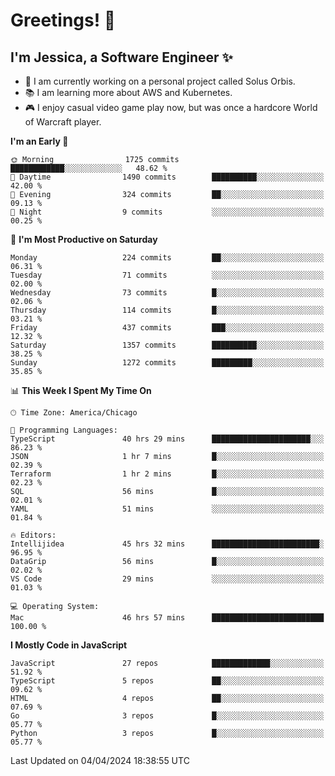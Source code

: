 # Greetings! 🧠

## I'm Jessica, a Software Engineer :sparkles:

- 🌟 I am currently working on a personal project called Solus Orbis.
- 📚 I am learning more about AWS and Kubernetes.
- 🎮 I enjoy casual video game play now, but was once a hardcore World of Warcraft player.

<!--START_SECTION:waka-->
**I'm an Early 🐤** 

```text
🌞 Morning                1725 commits        ████████████░░░░░░░░░░░░░   48.62 % 
🌆 Daytime                1490 commits        ██████████░░░░░░░░░░░░░░░   42.00 % 
🌃 Evening                324 commits         ██░░░░░░░░░░░░░░░░░░░░░░░   09.13 % 
🌙 Night                  9 commits           ░░░░░░░░░░░░░░░░░░░░░░░░░   00.25 % 
```
📅 **I'm Most Productive on Saturday** 

```text
Monday                   224 commits         ██░░░░░░░░░░░░░░░░░░░░░░░   06.31 % 
Tuesday                  71 commits          ░░░░░░░░░░░░░░░░░░░░░░░░░   02.00 % 
Wednesday                73 commits          █░░░░░░░░░░░░░░░░░░░░░░░░   02.06 % 
Thursday                 114 commits         █░░░░░░░░░░░░░░░░░░░░░░░░   03.21 % 
Friday                   437 commits         ███░░░░░░░░░░░░░░░░░░░░░░   12.32 % 
Saturday                 1357 commits        ██████████░░░░░░░░░░░░░░░   38.25 % 
Sunday                   1272 commits        █████████░░░░░░░░░░░░░░░░   35.85 % 
```


📊 **This Week I Spent My Time On** 

```text
🕑︎ Time Zone: America/Chicago

💬 Programming Languages: 
TypeScript               40 hrs 29 mins      ██████████████████████░░░   86.23 % 
JSON                     1 hr 7 mins         █░░░░░░░░░░░░░░░░░░░░░░░░   02.39 % 
Terraform                1 hr 2 mins         █░░░░░░░░░░░░░░░░░░░░░░░░   02.23 % 
SQL                      56 mins             █░░░░░░░░░░░░░░░░░░░░░░░░   02.01 % 
YAML                     51 mins             ░░░░░░░░░░░░░░░░░░░░░░░░░   01.84 % 

🔥 Editors: 
Intellijidea             45 hrs 32 mins      ████████████████████████░   96.95 % 
DataGrip                 56 mins             █░░░░░░░░░░░░░░░░░░░░░░░░   02.02 % 
VS Code                  29 mins             ░░░░░░░░░░░░░░░░░░░░░░░░░   01.03 % 

💻 Operating System: 
Mac                      46 hrs 57 mins      █████████████████████████   100.00 % 
```

**I Mostly Code in JavaScript** 

```text
JavaScript               27 repos            █████████████░░░░░░░░░░░░   51.92 % 
TypeScript               5 repos             ██░░░░░░░░░░░░░░░░░░░░░░░   09.62 % 
HTML                     4 repos             ██░░░░░░░░░░░░░░░░░░░░░░░   07.69 % 
Go                       3 repos             █░░░░░░░░░░░░░░░░░░░░░░░░   05.77 % 
Python                   3 repos             █░░░░░░░░░░░░░░░░░░░░░░░░   05.77 % 
```




 Last Updated on 04/04/2024 18:38:55 UTC
<!--END_SECTION:waka-->

<!--
**jessikuh/jessikuh** is a ✨ _special_ ✨ repository because its `README.md` (this file) appears on your GitHub profile.

Here are some ideas to get you started:

- 🔭 I’m currently working on ...
- 🌱 I’m currently learning ...
- 👯 I’m looking to collaborate on ...
- 🤔 I’m looking for help with ...
- 💬 Ask me about ...
- 📫 How to reach me: ...
- 😄 Pronouns: ...
- ⚡ Fun fact: ...
-->
